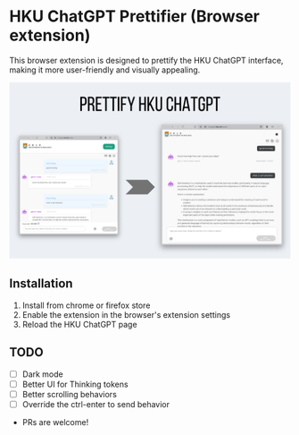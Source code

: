 # HKU ChatGPT Prettifier (Browser extension)

This browser extension is designed to prettify the HKU ChatGPT interface, making it more user-friendly and visually appealing.

![Screenshot](assets/screenshot.png)

## Installation
1. Install from chrome or firefox store
2. Enable the extension in the browser's extension settings
3. Reload the HKU ChatGPT page

## TODO
- [ ] Dark mode
- [ ] Better UI for Thinking tokens
- [ ] Better scrolling behaviors
- [ ] Override the ctrl-enter to send behavior
* PRs are welcome!
